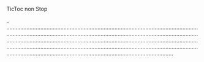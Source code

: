 TicToc non Stop

..
............................................................................................................................................................................................................................................................................................................................................................................................................................................................................................................................................................................................................................